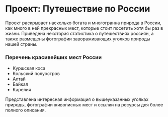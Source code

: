 # Проект: Путешествие по России

Проект раскрывает насколько богата и многогранна природа в России, как много в ней прекрасных мест, которые стоит посетить хотя бы раз в жизни. Приведена некоторая статистика о путешествиях россиян, а также размещены фотографии завораживающих уголков природы нашей страны.

### Перечень красивейших мест России
* Куршская коса
* Кольский полуостров
* Алтай
* Байкал
* Карелия

Представлена интересная информация о вышеуказанных уголках природы, фотографии живописных мест и ссылки на ресурсы для более полного описания.

